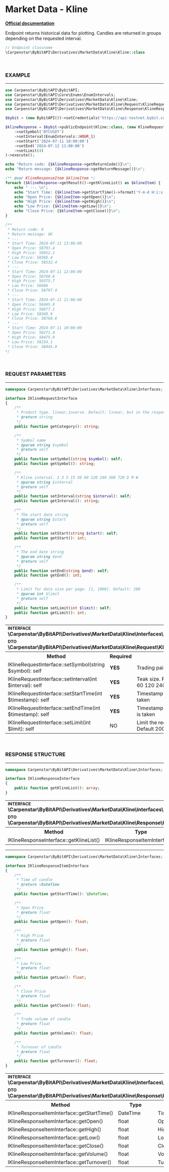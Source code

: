 # Market Data - Kline
<b>[Official documentation](https://bybit-exchange.github.io/docs/derivatives/public/kline)</b>
<p>Endpoint returns historical data for plotting. Candles are returned in groups depending on the requested interval.</p>

```php
// Endpoint classname
\Carpenstar\ByBitAPI\Derivatives\MarketData\Kline\Kline::class
```

<br />

<h3 width="100%"><b>EXAMPLE</b></h3>

---

```php
use Carpenstar\ByBitAPI\BybitAPI;
use Carpenstar\ByBitAPI\Core\Enums\EnumIntervals;
use Carpenstar\ByBitAPI\Derivatives\MarketData\Kline\Kline;
use Carpenstar\ByBitAPI\Derivatives\MarketData\Kline\Request\KlineRequest;
use Carpenstar\ByBitAPI\Derivatives\MarketData\Kline\Response\KlineResponseItem;

$bybit = (new BybitAPI())->setCredentials('https://api-testnet.bybit.com');

$klineResponse = $bybit->publicEndpoint(Kline::class, (new KlineRequest())
    ->setSymbol('BTCUSDT')
    ->setInterval(EnumIntervals::HOUR_1)
    ->setStart('2024-07-11 10:00:00')
    ->setEnd('2024-07-12 11:00:00')
    ->setLimit(4)
)->execute();

echo "Return code: {$klineResponse->getReturnCode()}\n";
echo "Return message: {$klineResponse->getReturnMessage()}\n";

/** @var KlineResponseItem $klineItem */
foreach ($klineResponse->getResult()->getKlineList() as $klineItem) {
    echo " --- \n";
    echo "Start Time: {$klineItem->getStartTime()->format('Y-m-d H:i:s')}\n";
    echo "Open Price: {$klineItem->getOpen()}\n";
    echo "High Price: {$klineItem->getHigh()}\n";
    echo "Low Price: {$klineItem->getLow()}\n";
    echo "Close Price: {$klineItem->getClose()}\n";
}

/**
 * Return code: 0
 * Return message: OK
 * ---
 * Start Time: 2024-07-11 13:00:00
 * Open Price: 58797.4
 * High Price: 58952.1
 * Low Price: 58366.4
 * Close Price: 58532.4
 * ---
 * Start Time: 2024-07-11 12:00:00
 * Open Price: 58760.6
 * High Price: 59375.7
 * Low Price: 56666
 * Close Price: 58797.4
 * ---
 * Start Time: 2024-07-11 11:00:00
 * Open Price: 58445.9
 * High Price: 58877.1
 * Low Price: 58369.9
 * Close Price: 58760.6
 * ---
 * Start Time: 2024-07-11 10:00:00
 * Open Price: 58271.4
 * High Price: 58475.9
 * Low Price: 58154.1
 * Close Price: 58445.9
*/
```  

<br />

<h3 width="100%"><b>REQUEST PARAMETERS</b></h3>

---

```php
namespace Carpenstar\ByBitAPI\Derivatives\MarketData\Kline\Interfaces;

interface IKlineRequestInterface
{
    /**
     * Product type. linear,inverse. Default: linear, but in the response category shows ""
     * @return string
     */
    public function getCategory(): string;

    /**
     * Symbol name
     * @param string $symbol
     * @return self
     */
    public function setSymbol(string $symbol): self;
    public function getSymbol(): string;

    /**
     * Kline interval. 1 3 5 15 30 60 120 240 360 720 D M W
     * @param string $interval
     * @return self
     */
    public function setInterval(string $interval): self;
    public function getInterval(): string;

    /**
     * The start date string
     * @param string $start
     * @return self
     */
    public function setStart(string $start): self;
    public function getStart(): int;

    /**
     * The end date string
     * @param string $end
     * @return self
     */
    public function setEnd(string $end): self;
    public function getEnd(): int;

    /**
     * Limit for data size per page. [1, 1000]. Default: 200
     * @param int $limit
     * @return self
     */
    public function setLimit(int $limit): self;
    public function getLimit(): int;
}
```  
<table style="width: 100%">
  <tr>
    <td colspan="3">
        <sup><b>INTERFACE</b></sup> <br />
        <b>\Carpenstar\ByBitAPI\Derivatives\MarketData\Kline\Interfaces\IKlineRequestInterface::class</b>
    </td>
  </tr>
  <tr>
    <td colspan="3">
        <sup><b>DTO</b></sup> <br />
        <b>\Carpenstar\ByBitAPI\Derivatives\MarketData\Kline\Request\KlineRequest::class</b>
    </td>
  </tr>
  <tr>
    <th style="width: 40%; text-align: center">Method</th>
    <th style="width: 10%; text-align: center">Required</th>
    <th style="width: 50%; text-align: center">Description</th>
  </tr>
  <tr>
    <td>IKlineRequestInterface::setSymbol(string $symbol): self</td>
    <td><b>YES</b></td>
    <td>Trading pair</td>
  </tr>
  <tr>
    <td>IKlineRequestInterface::setInterval(int $interval): self</td>
    <td><b>YES</b></td>
    <td>Teak size. Possible values: 1 3 5 15 30 60 120 240 360 720 D M W</td>
  </tr>
  <tr>
    <td>IKlineRequestInterface::setStartTime(int $timestamp): self</td>
    <td><b>YES</b></td>
    <td>Timestamp FROM which the data slice is taken </td>
  </tr>
  <tr>
    <td>IKlineRequestInterface::setEndTime(int $timestamp): self</td>
    <td><b>YES</b></td>
    <td>Timestamp BEFORE which the data slice is taken</td>
  </tr>
  <tr>
    <td>IKlineRequestInterface::setLimit(int $limit): self</td>
    <td>NO</td>
    <td>Limit the records returned per query. Default 200</td>
  </tr>
</table>

<br />

<h3 width="100%"><b>RESPONSE STRUCTURE</b></h3>

---

```php
namespace Carpenstar\ByBitAPI\Derivatives\MarketData\Kline\Interfaces;

interface IKlineResponseInterface 
{
    public function getKlineList(): array;
}
```
<table style="width: 100%">
  <tr>
    <td colspan="3">
        <sup><b>INTERFACE</b></sup> <br />
        <b>\Carpenstar\ByBitAPI\Derivatives\MarketData\Kline\Interfaces\IKlineResponseInterface::class</b>
    </td>
  </tr>
  <tr>
    <td colspan="3">
        <sup><b>DTO</b></sup> <br />
        <b>\Carpenstar\ByBitAPI\Derivatives\MarketData\Kline\Response\KlineResponse::class</b>
    </td>
  </tr>
  <tr>
    <th style="width: 20%; text-align: center">Method</th>
    <th style="width: 20%; text-align: center">Type</th>
    <th style="width: 60%; text-align: center">Description</th>
  </tr>

  <tr>
    <td>IKlineResponseInterface::getKlineList()</td>
    <td>IKlineResponseItemInterface[]</td>
    <td>List of klines</td>
  </tr>
</table>

---

```php
namespace Carpenstar\ByBitAPI\Derivatives\MarketData\Kline\Interfaces;

interface IKlineResponseItemInterface
{
    /**
     * Time of candle
     * @return \DateTime
     */
    public function getStartTime(): \DateTime;

    /**
     * Open Price
     * @return float
     */
    public function getOpen(): float;

    /**
     * High Price
     * @return float
     */
    public function getHigh(): float;

    /**
     * Low Price
     * @return float
     */
    public function getLow(): float;

    /**
     * Close Price
     * @return float
     */
    public function getClose(): float;

    /**
     * Trade volume of candle
     * @return float
     */
    public function getVolume(): float;

    /**
     * Turnover of candle
     * @return float
     */
    public function getTurnover(): float;
}
```
<table style="width: 100%">
  <tr>
    <td colspan="3">
        <sup><b>INTERFACE</b></sup> <br />
        <b>\Carpenstar\ByBitAPI\Derivatives\MarketData\Kline\Interfaces\IKlineResponseItemInterface::class</b>
    </td>
  </tr>
  <tr>
    <td colspan="3">
        <sup><b>DTO</b></sup> <br />
        <b>\Carpenstar\ByBitAPI\Derivatives\MarketData\Kline\Response\KlineResponseItem::class</b>
    </td>
  </tr>
  <tr>
    <th style="width: 20%; text-align: center">Method</th>
    <th style="width: 20%; text-align: center">Type</th>
    <th style="width: 60%; text-align: center">Description</th>
  </tr>

  <tr>
    <td>IKlineResponseItemInterface::getStartTime()</td>
    <td>DateTime</td>
    <td>Tick start time</td>
  </tr>
  <tr>
    <td>IKlineResponseItemInterface::getOpen()</td>
    <td>float</td>
    <td>Opening price</td>
  </tr>
  <tr>
    <td>IKlineResponseItemInterface::getHigh()</td>
    <td>float</td>
    <td>Highest price</td>
  </tr>
  <tr>
    <td>IKlineResponseItemInterface::getLow()</td>
    <td>float</td>
    <td>Lowest price</td>
  </tr>
  <tr>
    <td>IKlineResponseItemInterface::getClose()</td>
    <td>float</td>
    <td>Closing price</td>
  </tr>
  <tr>
    <td>IKlineResponseItemInterface::getVolume()</td>
    <td>float</td>
    <td>Volume</td>
  </tr>
  <tr>
    <td>IKlineResponseItemInterface::getTurnover()</td>
    <td>float</td>
    <td>Turnover</td>
  </tr>
</table>
